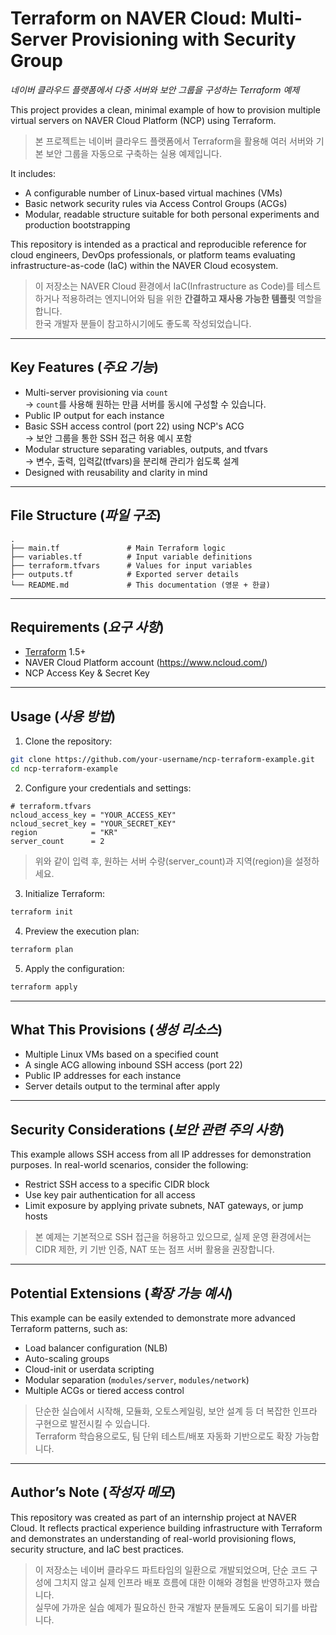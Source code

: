 # Terraform on NAVER Cloud: Multi-Server Provisioning with Security Group  
*네이버 클라우드 플랫폼에서 다중 서버와 보안 그룹을 구성하는 Terraform 예제*

This project provides a clean, minimal example of how to provision multiple virtual servers on NAVER Cloud Platform (NCP) using Terraform.

> 본 프로젝트는 네이버 클라우드 플랫폼에서 Terraform을 활용해 여러 서버와 기본 보안 그룹을 자동으로 구축하는 실용 예제입니다.

It includes:

- A configurable number of Linux-based virtual machines (VMs)
- Basic network security rules via Access Control Groups (ACGs)
- Modular, readable structure suitable for both personal experiments and production bootstrapping

This repository is intended as a practical and reproducible reference for cloud engineers, DevOps professionals, or platform teams evaluating infrastructure-as-code (IaC) within the NAVER Cloud ecosystem.

> 이 저장소는 NAVER Cloud 환경에서 IaC(Infrastructure as Code)를 테스트하거나 적용하려는 엔지니어와 팀을 위한 **간결하고 재사용 가능한 템플릿** 역할을 합니다.  
> 한국 개발자 분들이 참고하시기에도 좋도록 작성되었습니다.

---

## Key Features (*주요 기능*)

- Multi-server provisioning via `count`  
  → `count`를 사용해 원하는 만큼 서버를 동시에 구성할 수 있습니다.
- Public IP output for each instance
- Basic SSH access control (port 22) using NCP's ACG  
  → 보안 그룹을 통한 SSH 접근 허용 예시 포함
- Modular structure separating variables, outputs, and tfvars  
  → 변수, 출력, 입력값(tfvars)을 분리해 관리가 쉽도록 설계
- Designed with reusability and clarity in mind

---

## File Structure (*파일 구조*)

```
.
├── main.tf               # Main Terraform logic
├── variables.tf          # Input variable definitions
├── terraform.tfvars      # Values for input variables
├── outputs.tf            # Exported server details
└── README.md             # This documentation (영문 + 한글)
```

---

## Requirements (*요구 사항*)

- [Terraform](https://developer.hashicorp.com/terraform/downloads) 1.5+
- NAVER Cloud Platform account (https://www.ncloud.com/)
- NCP Access Key & Secret Key

---

## Usage (*사용 방법*)

1. Clone the repository:

```bash
git clone https://github.com/your-username/ncp-terraform-example.git
cd ncp-terraform-example
```

2. Configure your credentials and settings:

```hcl
# terraform.tfvars
ncloud_access_key = "YOUR_ACCESS_KEY"
ncloud_secret_key = "YOUR_SECRET_KEY"
region            = "KR"
server_count      = 2
```

> 위와 같이 입력 후, 원하는 서버 수량(server_count)과 지역(region)을 설정하세요.

3. Initialize Terraform:

```bash
terraform init
```

4. Preview the execution plan:

```bash
terraform plan
```

5. Apply the configuration:

```bash
terraform apply
```

---

## What This Provisions (*생성 리소스*)

- Multiple Linux VMs based on a specified count
- A single ACG allowing inbound SSH access (port 22)
- Public IP addresses for each instance
- Server details output to the terminal after apply

---

## Security Considerations (*보안 관련 주의 사항*)

This example allows SSH access from all IP addresses for demonstration purposes. In real-world scenarios, consider the following:

- Restrict SSH access to a specific CIDR block
- Use key pair authentication for all access
- Limit exposure by applying private subnets, NAT gateways, or jump hosts

> 본 예제는 기본적으로 SSH 접근을 허용하고 있으므로, 실제 운영 환경에서는 CIDR 제한, 키 기반 인증, NAT 또는 점프 서버 활용을 권장합니다.

---

## Potential Extensions (*확장 가능 예시*)

This example can be easily extended to demonstrate more advanced Terraform patterns, such as:

- Load balancer configuration (NLB)
- Auto-scaling groups
- Cloud-init or userdata scripting
- Modular separation (`modules/server`, `modules/network`)
- Multiple ACGs or tiered access control

> 단순한 실습에서 시작해, 모듈화, 오토스케일링, 보안 설계 등 더 복잡한 인프라 구현으로 발전시킬 수 있습니다.  
> Terraform 학습용으로도, 팀 단위 테스트/배포 자동화 기반으로도 확장 가능합니다.

---

## Author’s Note (*작성자 메모*)

This repository was created as part of an internship project at NAVER Cloud. It reflects practical experience building infrastructure with Terraform and demonstrates an understanding of real-world provisioning flows, security structure, and IaC best practices.

> 이 저장소는 네이버 클라우드 파트타임의 일환으로 개발되었으며, 단순 코드 구성에 그치지 않고 실제 인프라 배포 흐름에 대한 이해와 경험을 반영하고자 했습니다.  
> 실무에 가까운 실습 예제가 필요하신 한국 개발자 분들께도 도움이 되기를 바랍니다.
